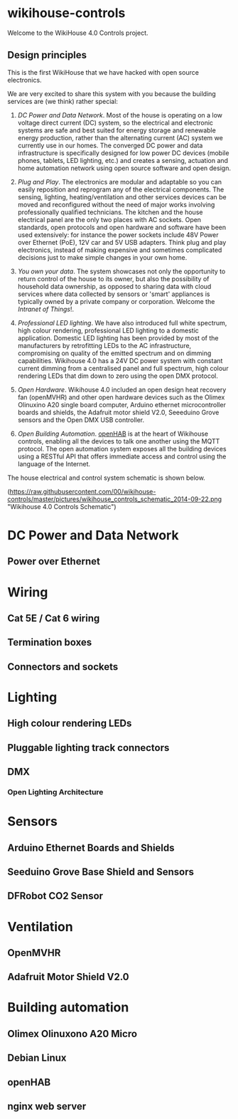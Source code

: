 wikihouse-controls
==================

Welcome to the WikiHouse 4.0 Controls project.

Design principles
-----------------

This is the first WikiHouse that we have hacked with open source electronics.

We are very excited to share this system with you because the building services are (we think) rather special:

1. *DC Power and Data Network*. Most of the house is operating on a low voltage direct current (DC) system, so the electrical and electronic systems are safe and best suited for energy storage and renewable energy production, rather than the alternating current (AC) system we currently use in our homes. The converged DC power and data infrastructure is specifically designed for low power DC devices (mobile phones, tablets, LED lighting, etc.) and creates a sensing, actuation and home automation network using open source software and open design. 

2. *Plug and Play*. The electronics are modular and adaptable so you can easily reposition and reprogram any of the electrical components. The sensing, lighting, heating/ventilation and other services devices can be moved and reconfigured without the need of major works involving professionally qualified technicians. The kitchen and the house electrical panel are the only two places with AC sockets. Open standards, open protocols and open hardware and software have been used extensively: for instance the power sockets include 48V Power over Ethernet (PoE), 12V car and 5V USB adapters. Think plug and play electronics, instead of making expensive and sometimes complicated decisions just to make simple changes in your own home.

3. *You own your data*. The system showcases not only the opportunity to return control of the house to its owner, but also the possibility of household data ownership, as opposed to sharing data with cloud services where data collected by sensors or 'smart' appliances is typically owned by a private company or corporation. Welcome the *Intranet of Things*!.

4. *Professional LED lighting*. We have also introduced full white spectrum, high colour rendering, professional LED lighting to a domestic application. Domestic LED lighting has been provided by most of the manufacturers by retrofitting LEDs to the AC infrastructure, compromising on quality of the emitted spectrum and on dimming capabilities. Wikihouse 4.0 has a 24V DC power system with constant current dimming from a centralised panel and full spectrum, high colour rendering LEDs that dim down to zero using the open DMX protocol.

5. *Open Hardware*. Wikihouse 4.0 included an open design heat recovery fan (openMVHR) and other open hardware devices such as the Olimex Olinuxino A20 single board computer, Arduino ethernet microcontroller boards and shields, the Adafruit motor shield V2.0, Seeeduino Grove sensors and the Open DMX USB controller.

6. *Open Building Automation*. [openHAB](http://www.openhab.org) is at the heart of Wikihouse controls, enabling all the devices to talk one another using the MQTT protocol. The open automation system exposes all the building devices using a RESTful API that offers immediate access and control using the language of the Internet.

The house electrical and control system schematic is shown below.

(https://raw.githubusercontent.com/00/wikihouse-controls/master/pictures/wikihouse_controls_schematic_2014-09-22.png "Wikihouse 4.0 Controls Schematic")

# DC Power and Data Network
## Power over Ethernet

# Wiring
## Cat 5E / Cat 6 wiring
## Termination boxes
## Connectors and sockets

# Lighting
## High colour rendering LEDs
## Pluggable lighting track connectors
## DMX
### Open Lighting Architecture

# Sensors
## Arduino Ethernet Boards and Shields
## Seeduino Grove Base Shield and Sensors
## DFRobot CO2 Sensor

# Ventilation
## OpenMVHR
## Adafruit Motor Shield V2.0

# Building automation
## Olimex Olinuxono A20 Micro
## Debian Linux
## openHAB
## nginx web server





